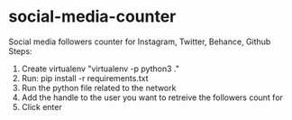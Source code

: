 # social-media-counter
Social media followers counter for Instagram, Twitter, Behance, Github
Steps:
1. Create virtualenv "virtualenv -p python3 ."
2. Run: pip install -r requirements.txt
3. Run the python file related to the network
4. Add the handle to the user you want to retreive the followers count for
5. Click enter
